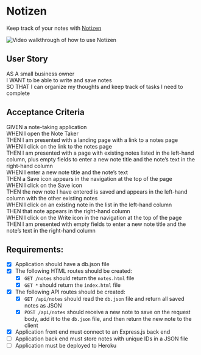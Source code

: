 # Notizen

Keep track of your notes with [Notizen]("https://clareradtke.github.io/Notizen/)

![Video walkthrough of how to use Notizen]("./public/assets/images/walkthough.gif")

## User Story
AS A small business owner  
I WANT to be able to write and save notes  
SO THAT I can organize my thoughts and keep track of tasks I need to complete  

## Acceptance Criteria
GIVEN a note-taking application  
WHEN I open the Note Taker  
THEN I am presented with a landing page with a link to a notes page  
WHEN I click on the link to the notes page  
THEN I am presented with a page with existing notes listed in the left-hand column, plus empty fields to enter a new note title and the note’s text in the right-hand column  
WHEN I enter a new note title and the note’s text  
THEN a Save icon appears in the navigation at the top of the page  
WHEN I click on the Save icon  
THEN the new note I have entered is saved and appears in the left-hand column with the other existing notes  
WHEN I click on an existing note in the list in the left-hand column  
THEN that note appears in the right-hand column  
WHEN I click on the Write icon in the navigation at the top of the page  
THEN I am presented with empty fields to enter a new note title and the note’s text in the right-hand column  

## Requirements:
  - [x] Application should have a db.json file
  - [x] The following HTML routes should be created:
    - [x] `GET /notes` should return the `notes.html` file
    - [x] `GET *` should return the `index.html` file
  - [x] The following API routes should be created:
    - [x] `GET /api/notes` should read the `db.json` file and return all saved notes as JSON
    - [x] `POST /api/notes` should receive a new note to save on the request body, add it to the `db.json` file, and then return the new note to the client

  - [x] Application front end must connect to an Express.js back end
  - [ ] Application back end must store notes with unique IDs in a JSON file
  - [ ] Application must be deployed to Heroku